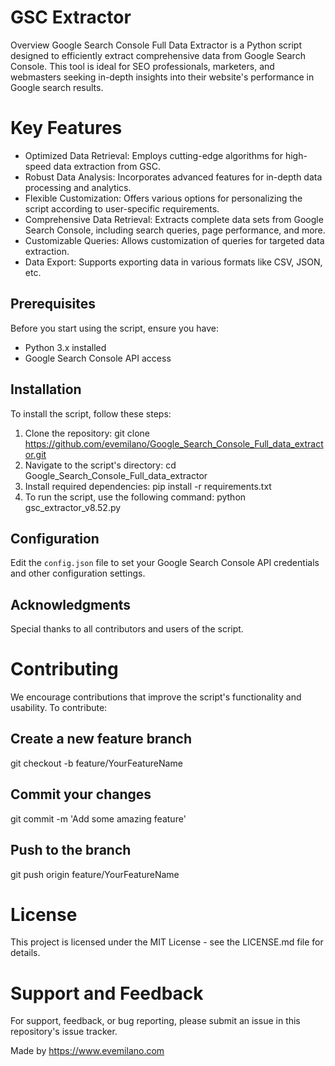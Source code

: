 # GSC Extractor
Overview
Google Search Console Full Data Extractor is a Python script designed to efficiently extract comprehensive data from Google Search Console. This tool is ideal for SEO professionals, marketers, and webmasters seeking in-depth insights into their website's performance in Google search results.

# Key Features
- Optimized Data Retrieval: Employs cutting-edge algorithms for high-speed data extraction from GSC.
- Robust Data Analysis: Incorporates advanced features for in-depth data processing and analytics.
- Flexible Customization: Offers various options for personalizing the script according to user-specific requirements.
- Comprehensive Data Retrieval: Extracts complete data sets from Google Search Console, including search queries, page performance, and more.
- Customizable Queries: Allows customization of queries for targeted data extraction.
- Data Export: Supports exporting data in various formats like CSV, JSON, etc.

## Prerequisites
Before you start using the script, ensure you have:
- Python 3.x installed
- Google Search Console API access

## Installation
To install the script, follow these steps:
1. Clone the repository:
git clone https://github.com/evemilano/Google_Search_Console_Full_data_extractor.git
2. Navigate to the script's directory:
cd Google_Search_Console_Full_data_extractor
3. Install required dependencies:
pip install -r requirements.txt
4. To run the script, use the following command:
python gsc_extractor_v8.52.py

## Configuration
Edit the `config.json` file to set your Google Search Console API credentials and other configuration settings.

## Acknowledgments
Special thanks to all contributors and users of the script.

# Contributing
We encourage contributions that improve the script's functionality and usability. To contribute:

## Create a new feature branch
git checkout -b feature/YourFeatureName

## Commit your changes
git commit -m 'Add some amazing feature'

## Push to the branch
git push origin feature/YourFeatureName

# License
This project is licensed under the MIT License - see the LICENSE.md file for details.

# Support and Feedback
For support, feedback, or bug reporting, please submit an issue in this repository's issue tracker.

Made by https://www.evemilano.com
